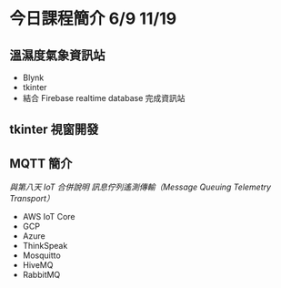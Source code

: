 # 今日課程簡介 6/9 11/19

## 溫濕度氣象資訊站

- Blynk
- tkinter
- 結合 Firebase realtime database 完成資訊站


## tkinter 視窗開發


## MQTT 簡介 
*與第八天 IoT 合併說明*
*訊息佇列遙測傳輸（Message Queuing Telemetry Transport）*

- AWS IoT Core
- GCP
- Azure
- ThinkSpeak
- Mosquitto
- HiveMQ
- RabbitMQ